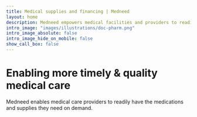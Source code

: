 ```yaml
---
title: Medical supplies and financing | Medneed
layout: home
description: Medneed empowers medical facilities and providers to readily have the medical supplies and financing they need.
intro_image: "images/illustrations/doc-pharm.png"
intro_image_absolute: false
intro_image_hide_on_mobile: false
show_call_box: false
---
```


# Enabling more timely & quality medical care 

Medneed enables medical care providers to readily have the medications and supplies they need on demand.

